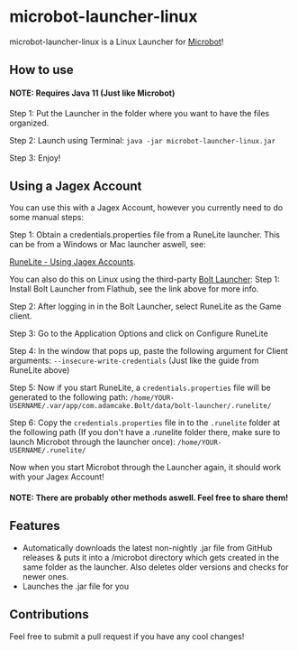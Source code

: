 # microbot-launcher-linux

microbot-launcher-linux is a Linux Launcher for [Microbot](https://github.com/chsami/microbot)!

## How to use
#### NOTE: Requires Java 11 (Just like Microbot)
Step 1: Put the Launcher in the folder where you want to have the files organized.

Step 2: Launch using Terminal: ```java -jar microbot-launcher-linux.jar```

Step 3: Enjoy!

## Using a Jagex Account
You can use this with a Jagex Account, however you currently need to do some manual steps:

Step 1: 
Obtain a credentials.properties file from a RuneLite launcher. This can be from a Windows or Mac launcher aswell, see:

[RuneLite - Using Jagex Accounts](https://github.com/runelite/runelite/wiki/Using-Jagex-Accounts).

You can also do this on Linux using the third-party [Bolt Launcher](https://github.com/Adamcake/Bolt/):
Step 1: Install Bolt Launcher from Flathub, see the link above for more info.

Step 2: After logging in in the Bolt Launcher, select RuneLite as the Game client.

Step 3: Go to the Application Options and click on Configure RuneLite

Step 4: In the window that pops up, paste the following argument for Client arguments: `--insecure-write-credentials` (Just like the guide from RuneLite above)

Step 5: Now if you start RuneLite, a `credentials.properties` file will be generated to the following path: `/home/YOUR-USERNAME/.var/app/com.adamcake.Bolt/data/bolt-launcher/.runelite/`

Step 6: Copy the `credentials.properties` file in to the `.runelite` folder at the following path (If you don't have a .runelite folder there, make sure to launch Microbot through the launcher once): `/home/YOUR-USERNAME/.runelite/`

Now when you start Microbot through the Launcher again, it should work with your Jagex Account!

#### NOTE: There are probably other methods aswell. Feel free to share them!

## Features
- Automatically downloads the latest non-nightly .jar file from GitHub releases & puts it into a /microbot directory which gets created in the same folder as the launcher. Also deletes older versions and checks for newer ones.
- Launches the .jar file for you

## Contributions
Feel free to submit a pull request if you have any cool changes!
